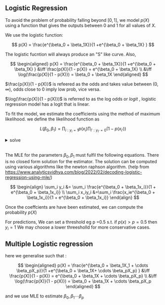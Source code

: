 ## Logistic Regression

To avoid the problem of probability falling beyond $[0,1]$, we model $p(X)$ using a function that gives the outputs between 0 and 1 for all values of X. 

We use the logistic function:

$$
p(X) = \frac{e^{\beta_0 + \beta_1X}}{1 +e^{\beta_0 + \beta_1X} } 
$$

The logistic fucntion will always produce an "S" like curve. Also,

$$
\begin{aligned}
p(X) = \frac{e^{\beta_0 + \beta_1X}}{1 +e^{\beta_0 + \beta_1X} } &\iff \frac{p(X)}{1 - p(X)} = e^{\beta_0 + \beta_1X} \\
&\iff \log(\frac{p(X)}{1 - p(X)}) = \beta_0 + \beta_1X
\end{aligned}
$$

$\frac{p(X)}{1 - p(X)}$ is refeered as the odds and takes value between $(0,\infty)$, odds close to 0 imply low prob, vice versa.

$\log(\frac{p(X)}{1 - p(X)})$ is referred to as the log odds or _logit_ , logistic regression model has a logit that is linear.


To fit the model, we estimate the coefficients using the method of maximum likelihood. we define the likelihood function as 

$$
L(\beta_0,\beta_1) = \prod_{i : y_i = 1} p(x_i) \prod_{i': y_{i'} = 0} (1-p(x_{i'}))
$$

<details>

<summary>solve</summary>

```math
\begin{aligned}
l((\beta_0,\beta_1)) &= \sum \log p(x_i)+ \sum \log (1-p(x_{i'})) \\
&= \sum \log(e^{\beta_0 + \beta_1x_i}) - \log(1 + e^{\beta_0 + \beta_1x_i}) \\
&+ \sum \log(1) - \log(1 + e^{\beta_0 + \beta_1x_{i'}}) \\
&= \sum_{i : y_i = 1} (\beta_0 + \beta_1x_i) - \sum_i \log(1 + e^{\beta_0 + \beta_1x_i}) \\
\\
\frac{\partial l}{\partial \beta_0} &= \sum_{i : y_i = 1} 1 - \sum_i \frac{e^{\beta_0 + \beta_1x_i}}{1 + e^{\beta_0 + \beta_1x_i}} \rightarrow \text{set to } 0 \\
\\
\frac{\partial l}{\partial \beta_1} &= \sum_{i : y_i = 1} x_i - \sum_i \frac{x_ie^{\beta_0 + \beta_1x_i}}{1 + e^{\beta_0 + \beta_1x_i}} \rightarrow \text{set to } 0 \\
\end{aligned}
```

</details> <br>

The MLE for the parameters $\beta_0, \beta_1$ must fulfil the following equations. There is no closed form solution for the estimator. The solution can be computed using various algorithms like the newton raphson algorithm. (help from https://www.analyticsvidhya.com/blog/2022/02/decoding-logistic-regression-using-mle/)

$$
\begin{align}
\sum_i y_i &= \sum_i \frac{e^{\beta_0 + \beta_1x_i}}{1 + e^{\beta_0 + \beta_1x_i}} \\
\sum_i x_iy_i &=\sum_i \frac{x_ie^{\beta_0 + \beta_1x_i}}{1 + e^{\beta_0 + \beta_1x_i}}
\end{align}
$$

Once the coeffcients are have been estimated, we can compute the probability $p(X)$

For predictions, We can set a threshold eg p =0.5 s.t. if $p(x) > p = 0.5$ then $y_i = 1$ We may choose a lower threesholld for more conservative cases. 

## Multiple Logistic regression

here we generalise such that :

$$
\begin{aligned}
p(X) = \frac{e^{\beta_0 + \beta_1X_1 + \cdots \beta_pX_p}}{1 +e^{\beta_0 + \beta_1X+ \cdots \beta_pX_p} } &\iff \frac{p(X)}{1 - p(X)} = e^{\beta_0 + \beta_1X + \cdots \beta_pX_p} \\
&\iff \log(\frac{p(X)}{1 - p(X)}) = \beta_0 + \beta_1X + \cdots \beta_pX_p
\end{aligned}
$$

and we use MLE to estimate $\beta_0 ,\beta_1  \cdots \beta_p$


